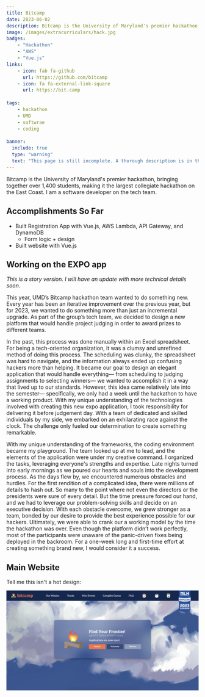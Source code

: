 ```yaml
---
title: Bitcamp
date: 2023-06-02
description: Bitcamp is the University of Maryland's premier hackathon, the largest collegiate hackathon on the East Coast. I help build Bitcamp's tech, from our landing page to our registration portal to our expo app. 
image: /images/extracurriculars/hack.jpg
badges:
    - "Hackathon"
    - "AWS"
    - "Vue.js"
links:
    - icon: fab fa-github
      url: https://github.com/bitcamp
    - icon: fa fa-external-link-square
      url: https://bit.camp

tags: 
    - hackathon
    - UMD
    - softwrae
    - coding

banner:
  include: true
  type: "warning"
  text: "This page is still incomplete. A thorough description is in the works." 
---
```


Bitcamp is the University of Maryland's premier hackathon, bringing together over 1,400 students, making it the largest collegiate hackathon on the East Coast. I am a software developer on the tech team.

## Accomplishments So Far
- Built Registration App with Vue.js, AWS Lambda, API Gateway, and DynamoDB
  - Form logic + design
- Built website with Vue.js

## Working on the EXPO app 

*This is a story version. I will have an update with more technical details soon.*

This year, UMD’s Bitcamp hackathon team wanted to do something new. Every year has been an iterative improvement over the previous year, but for 2023, we wanted to do something more than just an incremental upgrade. As part of the group’s tech team, we decided to design a new platform that would handle project judging in order to award prizes to different teams.

In the past, this process was done manually within an Excel spreadsheet. For being a tech-oriented organization, it was a clumsy and unrefined method of doing this process. The scheduling was clunky, the spreadsheet was hard to navigate, and the information always ended up confusing hackers more than helping. It became our goal to design an elegant application that would handle everything— from scheduling to judging assignments to selecting winners— we wanted to accomplish it in a way that lived up to our standards. However, this idea came relatively late into the semester— specifically, we only had a week until the hackathon to have a working product. With my unique understanding of the technologies involved with creating this new expo application, I took responsibility for delivering it before judgement day. With a team of dedicated and skilled individuals by my side, we embarked on an exhilarating race against the clock. The challenge only fueled our determination to create something remarkable.

With my unique understanding of the frameworks, the coding environment became my playground. The team looked up at me to lead, and the elements of the application were under my creative command. I organized the tasks, leveraging everyone's strengths and expertise. Late nights turned into early mornings as we poured our hearts and souls into the development process. As the days flew by, we encountered numerous obstacles and hurdles. For the first rendition of a complicated idea, there were millions of details to hash out. So many to the point where not even the directors or the presidents were sure of every detail. But the time pressure forced our hand, and we had to leverage our problem-solving skills and decide on an executive decision. With each obstacle overcome, we grew stronger as a team, bonded by our desire to provide the best experience possible for our hackers. Ultimately, we were able to crank our a working model by the time the hackathon was over. Even though the platform didn’t work perfectly, most of the participants were unaware of the panic-driven fixes being deployed in the backroom. For a one-week long and first-time effort at creating something brand new, I would consider it a success.


## Main Website
Tell me this isn't a hot design: 

![Image](/images/extracurriculars/bitcamp-site-2023.png)
